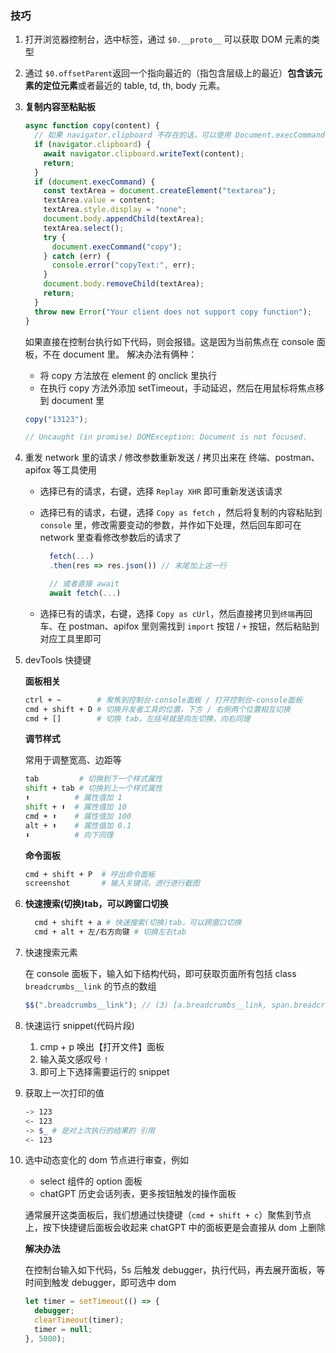 ### 技巧

1. 打开浏览器控制台，选中标签，通过 `$0.__proto__` 可以获取 DOM 元素的类型
2. 通过 `$0.offsetParent`返回一个指向最近的（指包含层级上的最近）**包含该元素的定位元素**或者最近的 table, td, th, body 元素。
3. **复制内容至粘贴板**

   ```js
   async function copy(content) {
     // 如果 navigator.clipboard 不存在的话，可以使用 Document.execCommand()，不过后者在 MDN 里是被标注已弃用，不推荐使用
     if (navigator.clipboard) {
       await navigator.clipboard.writeText(content);
       return;
     }
     if (document.execCommand) {
       const textArea = document.createElement("textarea");
       textArea.value = content;
       textArea.style.display = "none";
       document.body.appendChild(textArea);
       textArea.select();
       try {
         document.execCommand("copy");
       } catch (err) {
         console.error("copyText:", err);
       }
       document.body.removeChild(textArea);
       return;
     }
     throw new Error("Your client does not support copy function");
   }
   ```

   如果直接在控制台执行如下代码，则会报错。这是因为当前焦点在 console 面板，不在 document 里。
   解决办法有俩种：

   - 将 copy 方法放在 element 的 onclick 里执行
   - 在执行 copy 方法外添加 setTimeout，手动延迟，然后在用鼠标将焦点移到 document 里

   ```js
   copy("13123");

   // Uncaught (in promise) DOMException: Document is not focused.
   ```

4. 重发 network 里的请求 / 修改参数重新发送 / 拷贝出来在 终端、postman、apifox 等工具使用

   - 选择已有的请求，右键，选择 `Replay XHR` 即可重新发送该请求
   - 选择已有的请求，右键，选择 `Copy as fetch` ，然后将复制的内容粘贴到 `console` 里，修改需要变动的参数，并作如下处理，然后回车即可在 network 里查看修改参数后的请求了

     ```js
       fetch(...)
       .then(res => res.json()) // 末尾加上这一行

       // 或者直接 await
       await fetch(...)
     ```

   - 选择已有的请求，右键，选择 `Copy as cUrl`，然后直接拷贝到`终端`再回车、在 postman、apifox 里则需找到 `import` 按钮 / `+` 按钮，然后粘贴到对应工具里即可

5. devTools 快捷键

   **面板相关**

   ```sh
   ctrl + ~        # 聚焦到控制台-console面板 / 打开控制台-console面板
   cmd + shift + D # 切换开发者工具的位置，下方 / 右侧两个位置相互切换
   cmd + []        # 切换 tab，左括号就是向左切换，向右同理
   ```

   **调节样式**

   常用于调整宽高、边距等

   ```sh
   tab         # 切换到下一个样式属性
   shift + tab # 切换到上一个样式属性
   ⬆️          # 属性值加 1
   shift + ⬆️  # 属性值加 10
   cmd + ⬆️    # 属性值加 100
   alt + ⬆️    # 属性值加 0.1
   ⬇️          # 向下同理
   ```

   **命令面板**

   ```sh
   cmd + shift + P  # 呼出命令面板
   screenshot       # 输入关键词，进行进行截图
   ```

6. **快速搜索(切换)tab，可以跨窗口切换**

   ```sh
     cmd + shift + a # 快速搜索(切换)tab，可以跨窗口切换
     cmd + alt + 左/右方向键 # 切换左右tab
   ```

7. 快速搜索元素

   在 console 面板下，输入如下结构代码，即可获取页面所有包括 class `breadcrumbs__link` 的节点的数组

   ```js
   $$(".breadcrumbs__link"); // (3) [a.breadcrumbs__link, span.breadcrumbs__link, span.breadcrumbs__link]
   ```

8. 快速运行 snippet(代码片段)

   1. cmp + p 唤出【打开文件】面板
   2. 输入英文感叹号 `!`
   3. 即可上下选择需要运行的 snippet

9. 获取上一次打印的值

   ```sh
   -> 123
   <- 123
   -> $_ # 是对上次执行的结果的 引用
   <- 123
   ```

10. 选中动态变化的 dom 节点进行审查，例如

    - select 组件的 option 面板
    - chatGPT 历史会话列表，更多按钮触发的操作面板

    通常展开这类面板后，我们想通过快捷键（`cmd + shift + c`）聚焦到节点上，按下快捷键后面板会收起来
    chatGPT 中的面板更是会直接从 dom 上删除

    **解决办法**

    在控制台输入如下代码，5s 后触发 debugger，执行代码，再去展开面板，等时间到触发 debugger，即可选中 dom

    ```js
    let timer = setTimeout(() => {
      debugger;
      clearTimeout(timer);
      timer = null;
    }, 5000);
    ```
